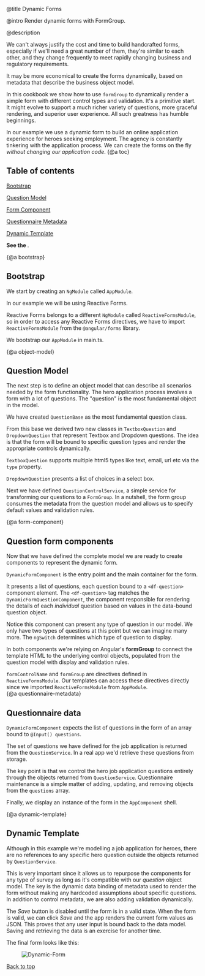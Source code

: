 @title
Dynamic Forms

@intro
Render dynamic forms with FormGroup.

@description


We can't always justify the cost and time to build handcrafted forms, 
especially if we'll need a great number of them, they're similar to each other, and they change frequently 
to meet rapidly changing business and regulatory requirements.

It may be more economical to create the forms dynamically, based on metadata that describe the business object model.

In this cookbook we show how to use `formGroup` to dynamically render a simple form with different control types and validation.
It's a primitive start. 
It might evolve to support a much richer variety of questions, more graceful rendering, and superior user experience.
All such greatness has humble beginnings.

In our example we use a dynamic form to build an online application experience for heroes seeking employment.
The agency is constantly tinkering with the application process.
We can create the forms on the fly *without changing our application code*. 
{@a toc}

## Table of contents

   [Bootstrap](guide/dynamic-form#bootstrap)

   [Question Model](guide/dynamic-form#object-model)

   [Form Component](guide/dynamic-form#form-component)

   [Questionnaire Metadata](guide/dynamic-form#questionnaire-metadata)
   
   [Dynamic Template](guide/dynamic-form#dynamic-template)


**See the <live-example name="cb-dynamic-form"></live-example>**.

{@a bootstrap}

## Bootstrap

We start by creating an `NgModule` called `AppModule`.

In our example we will be using Reactive Forms. 

Reactive Forms belongs to a different `NgModule` called `ReactiveFormsModule`, so in order to access any Reactive Forms directives, we have to import `ReactiveFormsModule` from the `@angular/forms` library.    

We bootstrap our `AppModule` in main.ts.


<code-tabs>

  <code-pane title="app.module.ts" path="cb-dynamic-form/src/app/app.module.ts">

  </code-pane>

  <code-pane title="main.ts" path="cb-dynamic-form/src/main.ts">

  </code-pane>

</code-tabs>


{@a object-model}

## Question Model

The next step is to define an object model that can describe all scenarios needed by the form functionality.
The hero application process involves a form with a lot of questions. 
The "question" is the most fundamental object in the model.

We have created `QuestionBase` as the most fundamental question class.


<code-example path="cb-dynamic-form/src/app/question-base.ts" title="src/app/question-base.ts">

</code-example>



From this base we derived two new classes in `TextboxQuestion` and `DropdownQuestion` that represent Textbox and Dropdown questions. 
The idea is that the form will be bound to specific question types and render the appropriate controls dynamically. 

`TextboxQuestion` supports multiple html5 types like text, email, url etc via the `type` property.


<code-example path="cb-dynamic-form/src/app/question-textbox.ts" title="src/app/question-textbox.ts" linenums="false">

</code-example>



`DropdownQuestion` presents a list of choices in a select box.


<code-example path="cb-dynamic-form/src/app/question-dropdown.ts" title="src/app/question-dropdown.ts" linenums="false">

</code-example>



Next we have defined `QuestionControlService`, a simple service for transforming our questions to a `FormGroup`. 
In a nutshell, the form group consumes the metadata from the question model and allows us to specify default values and validation rules.


<code-example path="cb-dynamic-form/src/app/question-control.service.ts" title="src/app/question-control.service.ts" linenums="false">

</code-example>

{@a form-component}

## Question form components
Now that we have defined the complete model we are ready to create components to represent the dynamic form.


`DynamicFormComponent` is the entry point and the main container for the form. 

<code-tabs>

  <code-pane title="dynamic-form.component.html" path="cb-dynamic-form/src/app/dynamic-form.component.html">

  </code-pane>

  <code-pane title="dynamic-form.component.ts" path="cb-dynamic-form/src/app/dynamic-form.component.ts">

  </code-pane>

</code-tabs>



It presents a list of questions, each question bound to a `<df-question>` component element.
The `<df-question>` tag matches the `DynamicFormQuestionComponent`,
the component responsible for rendering the details of each _individual_ question based on values in the data-bound question object.  


<code-tabs>

  <code-pane title="dynamic-form-question.component.html" path="cb-dynamic-form/src/app/dynamic-form-question.component.html">

  </code-pane>

  <code-pane title="dynamic-form-question.component.ts" path="cb-dynamic-form/src/app/dynamic-form-question.component.ts">

  </code-pane>

</code-tabs>



Notice this component can present any type of question in our model. 
We only have two types of questions at this point but we can imagine many more.
The `ngSwitch` determines which type of question to display.

In both components  we're relying on Angular's **formGroup** to connect the template HTML to the
underlying control objects, populated from the question model with display and validation rules.

`formControlName` and `formGroup` are directives defined in `ReactiveFormsModule`. Our templates can access these directives directly since we imported `ReactiveFormsModule` from `AppModule`.  
{@a questionnaire-metadata}

## Questionnaire data

`DynamicFormComponent` expects the list of questions in the form of an array bound to  `@Input() questions`.

 The set of questions we have defined for the job application is returned from the `QuestionService`. 
 In a real app we'd retrieve these questions from storage.
 
 The key point is that we control the hero job application questions entirely through the objects returned from `QuestionService`. 
 Questionnaire maintenance is a simple matter of adding, updating, and removing objects from the `questions` array.
 

<code-example path="cb-dynamic-form/src/app/question.service.ts" title="src/app/question.service.ts">

</code-example>



Finally, we display an instance of the form in the `AppComponent` shell.


<code-example path="cb-dynamic-form/src/app/app.component.ts" title="app.component.ts">

</code-example>

{@a dynamic-template}

## Dynamic Template
Although in this example we're modelling a job application for heroes, there are no references to any specific hero question 
outside the objects returned by `QuestionService`. 

This is very important since it allows us to repurpose the components for any type of survey
as long as it's compatible with our *question* object model. 
The key is the dynamic data binding of metadata used to render the form 
without making any hardcoded assumptions about specific questions. 
In addition to control metadata, we are also adding validation dynamically.

The *Save* button is disabled until the form is in a valid state. 
When the form is valid, we can click *Save* and the app renders the current form values as JSON. 
This proves that any user input is bound back to the data model.
Saving and retrieving the data is an exercise for another time.


The final form looks like this:

<figure class='image-display'>
  <img src="assets/images/cookbooks/dynamic-form/dynamic-form.png" alt="Dynamic-Form"></img>
</figure>



[Back to top](guide/dynamic-form#top)